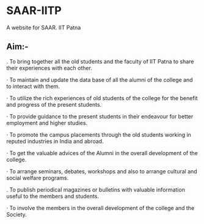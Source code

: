# SAAR-IITP
A website for SAAR. IIT Patna

## Aim:-
 .       To bring together all the old students and the faculty of IIT Patna to share their experiences with each other.

·        To maintain and update the data base of all the alumni of the college and to interact with them.

·        To utilize the rich experiences of old students of the college for the benefit and progress of the present students.

·        To provide guidance to the present students in their endeavour for better employment and higher studies.

·        To promote the campus placements through the old students working in reputed industries in India and abroad.

·        To get the valuable advices of the Alumni in the overall development of the college.

·        To arrange seminars, debates, workshops and also to arrange cultural and social welfare programs.

.        To publish periodical magazines or bulletins with valuable information useful to the members and students. 

·        To involve the members in the overall development of the college and the Society. 
